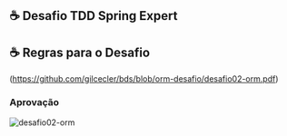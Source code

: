 ## ☕ Desafio TDD  Spring Expert

## ☕ Regras para o Desafio
(https://github.com/gilcecler/bds/blob/orm-desafio/desafio02-orm.pdf)

###  Aprovação
<img src="desafio02-orm.png" alt="desafio02-orm">

